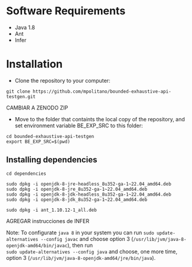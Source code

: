 # Software Requirements

- Java 1.8
- Ant
- Infer

# Installation

- Clone the repository to your computer:
```
git clone https://github.com/mpolitano/bounded-exhaustive-api-testgen.git
```
CAMBIAR A ZENODO ZIP 

- Move to the folder that containts the local copy of the repository, and set environment variable BE_EXP_SRC to this folder:
```
cd bounded-exhaustive-api-testgen
export BE_EXP_SRC=$(pwd)
```

## Installing dependencies

```
cd dependencies

sudo dpkg -i openjdk-8-jre-headless_8u352-ga-1~22.04_amd64.deb
sudo dpkg -i openjdk-8-jre_8u352-ga-1~22.04_amd64.deb
sudo dpkg -i openjdk-8-jdk-headless_8u352-ga-1~22.04_amd64.deb
sudo dpkg -i openjdk-8-jdk_8u352-ga-1~22.04_amd64.deb

sudo dpkg -i ant_1.10.12-1_all.deb 
```
AGREGAR instrucciones de INFER


Note: To configurate `java 8` in your system you can run `sudo update-alternatives --config javac` and choose  option 3 (`/usr/lib/jvm/java-8-openjdk-amd64/bin/javac`),  then run  
`sudo update-alternatives --config java` and choose, one more time, option 3 (`/usr/lib/jvm/java-8-openjdk-amd64/jre/bin/java`).

